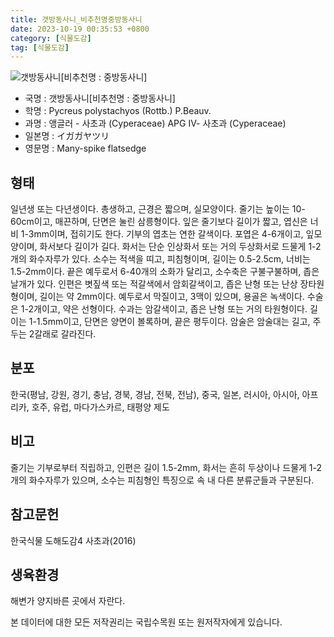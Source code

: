 ```yaml
---
title: 갯방동사니_비추천명중방동사니
date: 2023-10-19 00:35:53 +0800
category: [식물도감]
tag: [식물도감]
---
```




![갯방동사니[비추천명 : 중방동사니]](/fileUpload/plants/basic/Cyperaceae/Cyperus/5627/5627_1_th2.jpg)
- 국명 : 갯방동사니[비추천명 : 중방동사니]
- 학명 : Pycreus polystachyos (Rottb.) P.Beauv.
- 과명 : 앵글러 - 사초과 (Cyperaceae) APG Ⅳ- 사초과 (Cyperaceae)
- 일본명 : イガガヤツリ
- 영문명 : Many-spike flatsedge


## 형태
일년생 또는 다년생이다. 총생하고, 근경은 짧으며, 실모양이다. 줄기는 높이는 10-60cm이고, 매끈하며, 단면은 눌린 삼릉형이다. 잎은 줄기보다 길이가 짧고, 엽신은 너비 1-3mm이며, 접히기도 한다. 기부의 엽초는 연한 갈색이다. 포엽은 4-6개이고, 잎모양이며, 화서보다 길이가 길다. 화서는 단순 인상화서 또는 거의 두상화서로 드물게 1-2개의 화수자루가 있다. 소수는 적색을 띠고, 피침형이며, 길이는 0.5-2.5cm, 너비는 1.5-2mm이다. 끝은 예두로서 6-40개의 소화가 달리고, 소수축은 구불구불하며, 좁은 날개가 있다. 인편은 볏짚색 또는 적갈색에서 암회갈색이고, 좁은 난형 또는 난상 장타원형이며, 길이는 약 2mm이다. 예두로서 막질이고, 3맥이 있으며, 용골은 녹색이다. 수술은 1-2개이고, 약은 선형이다. 수과는 암갈색이고, 좁은 난형 또는 거의 타원형이다. 길이는 1-1.5mm이고, 단면은 양면이 볼록하며, 끝은 평두이다. 암술은 암술대는 길고, 주두는 2갈래로 갈라진다. 
## 분포
한국(평남, 강원, 경기, 충남, 경북, 경남, 전북, 전남), 중국, 일본, 러시아, 아시아, 아프리카, 호주, 유럽, 마다가스카르, 태평양 제도
## 비고
줄기는 기부로부터 직립하고, 인편은 길이 1.5-2mm, 화서는 흔히 두상이나 드물게 1-2개의 화수자루가 있으며, 소수는 피침형인 특징으로 속 내 다른 분류군들과 구분된다.
## 참고문헌
한국식물 도해도감4 사초과(2016)
## 생육환경
해변가 양지바른 곳에서 자란다.






본 데이터에 대한 모든 저작권리는 국립수목원 또는 원저작자에게 있습니다.

